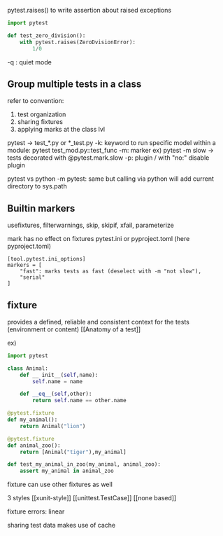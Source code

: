pytest.raises() to write assertion about raised exceptions
```python
import pytest

def test_zero_division():
	with pytest.raises(ZeroDvisionError):
		1/0
```

-q : quiet mode

## Group multiple tests in a class
refer to convention:
1. test organization
2. sharing fixtures
3. applying marks at the class lvl

pytest -> test_*.py or *_test.py
-k: keyword
to run specific model within a module: pytest test_mod.py::test_func
-m: marker ex) pytest -m slow -> tests decorated with @pytest.mark.slow
-p: plugin / with "no:" disable plugin

pytest vs python -m pytest: same but calling via python will add current directory to sys.path

## Builtin markers
usefixtures, filterwarnings, skip, skipif, xfail, parameterize

mark has no effect on fixtures
pytest.ini or pyproject.toml (here pyproject.toml)
```
[tool.pytest.ini_options]
markers = [
	"fast": marks tests as fast (deselect with -m "not slow"),
	"serial"
]
```

## fixture
provides a defined, reliable and consistent context for the tests (environment or content)
[[Anatomy of a test]]

ex)
```python
import pytest

class Animal:
	def __ init__(self,name):
		self.name = name

	def __eq__(self,other):
		return self.name == other.name

@pytest.fixture
def my_animal():
	return Animal("lion")

@pytest.fixture
def animal_zoo():
	return [Animal("tiger"),my_animal]

def test_my_animal_in_zoo(my_animal, animal_zoo):
	assert my_animal in animal_zoo

```

fixture can use other fixtures as well

3 styles
[[xunit-style]]
[[unittest.TestCase]]
[[none based]]

fixture errors: linear

sharing test data makes use of cache